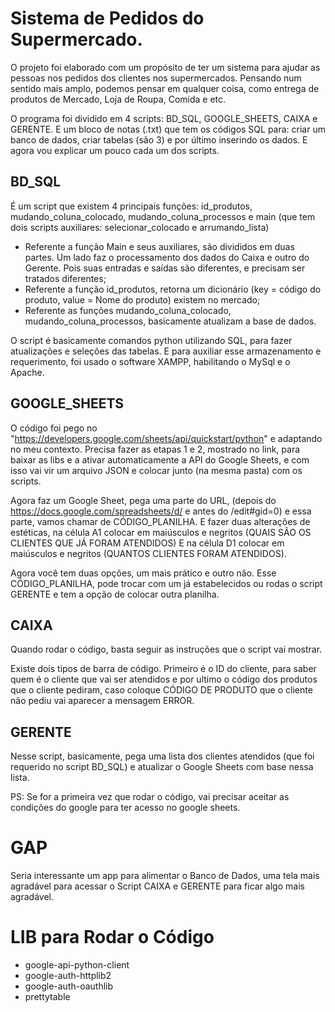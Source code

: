 # Sistema de Pedidos do Supermercado.

O projeto foi elaborado com um propósito de ter um sistema para ajudar as pessoas nos pedidos dos clientes nos supermercados. Pensando num sentido mais amplo, podemos pensar em qualquer coisa, como entrega de produtos de Mercado, Loja de Roupa, Comida e etc.

O programa foi dividido em 4 scripts: BD_SQL, GOOGLE_SHEETS, CAIXA e GERENTE. E um bloco de notas (.txt) que tem os códigos SQL para: criar um banco de dados, criar tabelas (são 3) e por último inserindo os dados. E agora vou explicar um pouco cada um dos scripts.

## BD_SQL
É um script que existem 4 principais funções: id_produtos, mudando_coluna_colocado, mudando_coluna_processos e main (que tem dois scripts auxiliares: selecionar_colocado e arrumando_lista)

- Referente a função Main e seus auxiliares, são divididos em duas partes. Um lado faz o processamento dos dados do Caixa e outro do Gerente. Pois suas entradas e saídas são diferentes, e precisam ser tratados diferentes;
- Referente a função id_produtos, retorna um dicionário (key = código do produto, value = Nome do produto) existem no mercado;
- Referente as funções mudando_coluna_colocado, mudando_coluna_processos, basicamente atualizam a base de dados.

O script é basicamente comandos python utilizando SQL, para fazer atualizações e seleções das tabelas. E para auxiliar esse armazenamento e requerimento, foi usado o software XAMPP, habilitando o MySql e o Apache.

## GOOGLE_SHEETS
O código foi pego no "https://developers.google.com/sheets/api/quickstart/python" e adaptando no meu contexto. Precisa fazer as etapas 1 e 2, mostrado no link, para baixar as libs e a ativar automaticamente a API do Google Sheets, e com isso vai vir um arquivo JSON e colocar junto (na mesma pasta) com os scripts.

Agora faz um Google Sheet, pega uma parte do URL, (depois do https://docs.google.com/spreadsheets/d/ e antes do /edit#gid=0) e essa parte, vamos chamar de CÓDIGO_PLANILHA. E fazer duas alterações de estéticas, na célula A1 colocar em maiúsculos e negritos (QUAIS SÃO OS CLIENTES QUE JÁ FORAM ATENDIDOS) E na célula D1 colocar em maiúsculos e negritos (QUANTOS CLIENTES FORAM ATENDIDOS).

Agora você tem duas opções, um mais prático e outro não. Esse CÓDIGO_PLANILHA, pode trocar com um já estabelecidos ou rodas o script GERENTE e tem a opção de colocar outra planilha.

## CAIXA
Quando rodar o código, basta seguir as instruções que o script vai mostrar. 

Existe dois tipos de barra de código. Primeiro é o ID do cliente, para saber quem é o cliente que vai ser atendidos e por ultimo o código dos produtos que o cliente pediram, caso coloque CÓDIGO DE PRODUTO que o cliente não pediu vai aparecer a mensagem ERROR.

## GERENTE
Nesse script, basicamente, pega uma lista dos clientes atendidos (que foi requerido no script BD_SQL) e atualizar o Google Sheets com base nessa lista.

PS: Se for a primeira vez que rodar o código, vai precisar aceitar as condições do google para ter acesso no google sheets.
# GAP
Seria interessante um app para alimentar o Banco de Dados, uma tela mais agradável para acessar o Script CAIXA e GERENTE para ficar algo mais agradável.

# LIB para Rodar o Código
- google-api-python-client
- google-auth-httplib2
- google-auth-oauthlib
- prettytable
